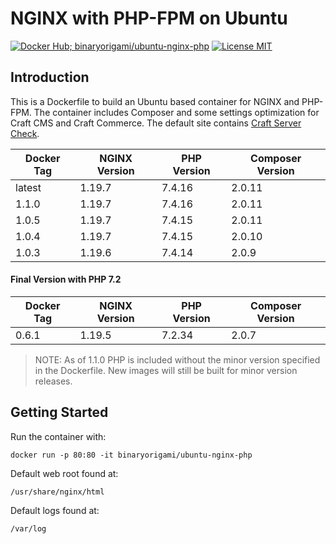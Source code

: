 # NGINX with PHP-FPM on Ubuntu

[![Docker Hub; binaryorigami/ubuntu-nginx-php](https://img.shields.io/badge/docker%20hub-binaryorigami%2Fubuntu--nginx--php-blue.svg?&logo=docker&style=for-the-badge)](https://hub.docker.com/r/binaryorigami/ubuntu-nginx-php) [![License MIT](https://img.shields.io/badge/license-MIT-blue.svg?&style=for-the-badge)](https://github.com/jdsdev/ubuntu-nginx-php/blob/master/LICENSE.md)

## Introduction

This is a Dockerfile to build an Ubuntu based container for NGINX and PHP-FPM. The container includes Composer and some settings optimization for Craft CMS and Craft Commerce. The default site contains [Craft Server Check](https://github.com/craftcms/server-check).

| Docker Tag | NGINX Version | PHP Version | Composer Version |
|------------|---------------|-------------|------------------|
| latest     | 1.19.7        | 7.4.16      | 2.0.11           |
| 1.1.0      | 1.19.7        | 7.4.16      | 2.0.11           |
| 1.0.5      | 1.19.7        | 7.4.15      | 2.0.11           |
| 1.0.4      | 1.19.7        | 7.4.15      | 2.0.10           |
| 1.0.3      | 1.19.6        | 7.4.14      | 2.0.9            |

#### Final Version with PHP 7.2

| Docker Tag | NGINX Version | PHP Version | Composer Version |
|------------|---------------|-------------|------------------|
| 0.6.1      | 1.19.5        | 7.2.34      | 2.0.7            |

> NOTE: As of 1.1.0 PHP is included without the minor version specified in the Dockerfile. New images will still be built for minor version releases.

## Getting Started

Run the container with:

```
docker run -p 80:80 -it binaryorigami/ubuntu-nginx-php
```

Default web root found at:

```
/usr/share/nginx/html
```

Default logs found at:

```
/var/log
```
